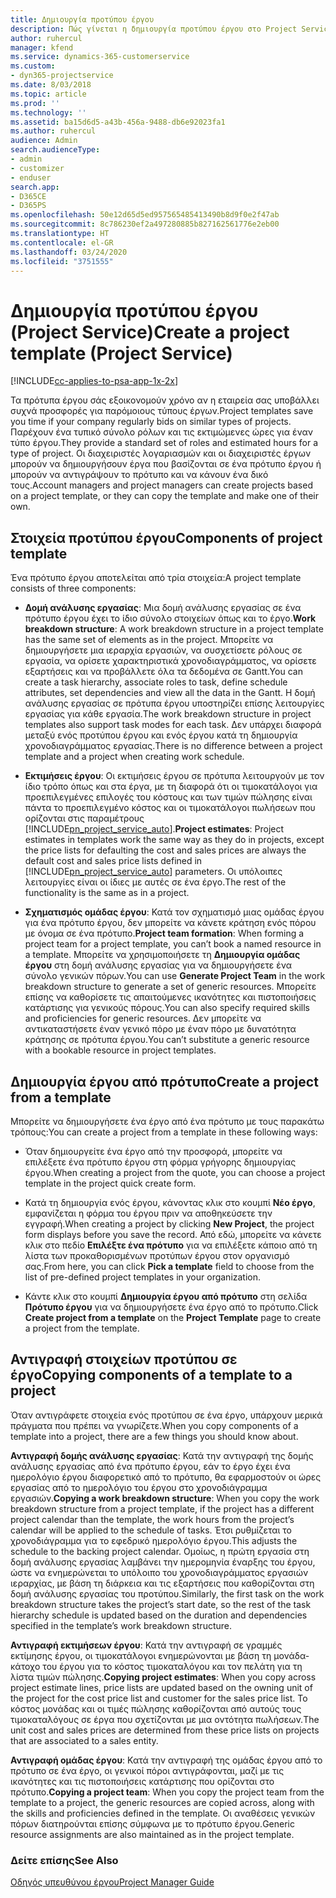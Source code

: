 ```yaml
---
title: Δημιουργία προτύπου έργου
description: Πώς γίνεται η δημιουργία προτύπου έργου στο Project Service
author: ruhercul
manager: kfend
ms.service: dynamics-365-customerservice
ms.custom:
- dyn365-projectservice
ms.date: 8/03/2018
ms.topic: article
ms.prod: ''
ms.technology: ''
ms.assetid: ba15d6d5-a43b-456a-9488-db6e92023fa1
ms.author: ruhercul
audience: Admin
search.audienceType:
- admin
- customizer
- enduser
search.app:
- D365CE
- D365PS
ms.openlocfilehash: 50e12d65d5ed957565485413490b8d9f0e2f47ab
ms.sourcegitcommit: 8c786230ef2a497280885b827162561776e2eb00
ms.translationtype: HT
ms.contentlocale: el-GR
ms.lasthandoff: 03/24/2020
ms.locfileid: "3751555"
---
```

# <a name="create-a-project-template-project-service"></a><span data-ttu-id="da3bf-103">Δημιουργία προτύπου έργου (Project Service)</span><span class="sxs-lookup"><span data-stu-id="da3bf-103">Create a project template (Project Service)</span></span>

[!INCLUDE[cc-applies-to-psa-app-1x-2x](../includes/cc-applies-to-psa-app-1x-2x.md)]

<span data-ttu-id="da3bf-104">Τα πρότυπα έργου σάς εξοικονομούν χρόνο αν η εταιρεία σας υποβάλλει συχνά προσφορές για παρόμοιους τύπους έργων.</span><span class="sxs-lookup"><span data-stu-id="da3bf-104">Project templates save you time if your company regularly bids on similar types of projects.</span></span> <span data-ttu-id="da3bf-105">Παρέχουν ένα τυπικό σύνολο ρόλων και τις εκτιμώμενες ώρες για έναν τύπο έργου.</span><span class="sxs-lookup"><span data-stu-id="da3bf-105">They provide a standard set of roles and estimated hours for a type of project.</span></span> <span data-ttu-id="da3bf-106">Οι διαχειριστές λογαριασμών και οι διαχειριστές έργων μπορούν να δημιουργήσουν έργα που βασίζονται σε ένα πρότυπο έργου ή μπορούν να αντιγράψουν το πρότυπο και να κάνουν ένα δικό τους.</span><span class="sxs-lookup"><span data-stu-id="da3bf-106">Account managers and project managers can create projects based on a project template, or they can copy the template and make one of their own.</span></span>  
  
## <a name="components-of-project-template"></a><span data-ttu-id="da3bf-107">Στοιχεία προτύπου έργου</span><span class="sxs-lookup"><span data-stu-id="da3bf-107">Components of project template</span></span>
 <span data-ttu-id="da3bf-108">Ένα πρότυπο έργου αποτελείται από τρία στοιχεία:</span><span class="sxs-lookup"><span data-stu-id="da3bf-108">A project template consists of three components:</span></span>  
  
- <span data-ttu-id="da3bf-109">**Δομή ανάλυσης εργασίας**: Μια δομή ανάλυσης εργασίας σε ένα πρότυπο έργου έχει το ίδιο σύνολο στοιχείων όπως και το έργο.</span><span class="sxs-lookup"><span data-stu-id="da3bf-109">**Work breakdown structure**: A work breakdown structure in a project template has the same set of elements as in the project.</span></span> <span data-ttu-id="da3bf-110">Μπορείτε να δημιουργήσετε μια ιεραρχία εργασιών, να συσχετίσετε ρόλους σε εργασία, να ορίσετε χαρακτηριστικά χρονοδιαγράμματος, να ορίσετε εξαρτήσεις και να προβάλλετε όλα τα δεδομένα σε Gantt.</span><span class="sxs-lookup"><span data-stu-id="da3bf-110">You can create a task hierarchy, associate roles to task, define schedule attributes, set dependencies and view all the data in the Gantt.</span></span> <span data-ttu-id="da3bf-111">Η δομή ανάλυσης εργασίας σε πρότυπα έργου υποστηρίζει επίσης λειτουργίες εργασίας για κάθε εργασία.</span><span class="sxs-lookup"><span data-stu-id="da3bf-111">The work breakdown structure in project templates also support task modes for each task.</span></span> <span data-ttu-id="da3bf-112">Δεν υπάρχει διαφορά μεταξύ ενός προτύπου έργου και ενός έργου κατά τη δημιουργία χρονοδιαγράμματος εργασίας.</span><span class="sxs-lookup"><span data-stu-id="da3bf-112">There is no difference between a project template and a project when creating work schedule.</span></span>  
  
- <span data-ttu-id="da3bf-113">**Εκτιμήσεις έργου**: Οι εκτιμήσεις έργου σε πρότυπα λειτουργούν με τον ίδιο τρόπο όπως και στα έργα, με τη διαφορά ότι οι τιμοκατάλογοι για προεπιλεγμένες επιλογές του κόστους και των τιμών πώλησης είναι πάντα το προεπιλεγμένο κόστος και οι τιμοκατάλογοι πωλήσεων που ορίζονται στις παραμέτρους [!INCLUDE[pn_project_service_auto](../includes/pn-project-service-auto.md)].</span><span class="sxs-lookup"><span data-stu-id="da3bf-113">**Project estimates**: Project estimates in templates work the same way as they do in projects, except the price lists for defaulting the cost and sales prices are always the default cost and sales price lists defined in [!INCLUDE[pn_project_service_auto](../includes/pn-project-service-auto.md)] parameters.</span></span> <span data-ttu-id="da3bf-114">Οι υπόλοιπες λειτουργίες είναι οι ίδιες με αυτές σε ένα έργο.</span><span class="sxs-lookup"><span data-stu-id="da3bf-114">The rest of the functionality is the same as in a project.</span></span>  
  
- <span data-ttu-id="da3bf-115">**Σχηματισμός ομάδας έργου**: Κατά τον σχηματισμό μιας ομάδας έργου για ένα πρότυπο έργου, δεν μπορείτε να κάνετε κράτηση ενός πόρου με όνομα σε ένα πρότυπο.</span><span class="sxs-lookup"><span data-stu-id="da3bf-115">**Project team formation**: When forming a project team for a project template, you can’t book a named resource in a template.</span></span> <span data-ttu-id="da3bf-116">Μπορείτε να χρησιμοποιήσετε τη **Δημιουργία ομάδας έργου** στη δομή ανάλυσης εργασίας για να δημιουργήσετε ένα σύνολο γενικών πόρων.</span><span class="sxs-lookup"><span data-stu-id="da3bf-116">You can use **Generate Project Team** in the work breakdown structure to generate a set of generic resources.</span></span> <span data-ttu-id="da3bf-117">Μπορείτε επίσης να καθορίσετε τις απαιτούμενες ικανότητες και πιστοποιήσεις κατάρτισης για γενικούς πόρους.</span><span class="sxs-lookup"><span data-stu-id="da3bf-117">You can also specify required skills and proficiencies for generic resources.</span></span> <span data-ttu-id="da3bf-118">Δεν μπορείτε να αντικαταστήσετε έναν γενικό πόρο με έναν πόρο με δυνατότητα κράτησης σε πρότυπα έργου.</span><span class="sxs-lookup"><span data-stu-id="da3bf-118">You can’t substitute a generic resource with a bookable resource in project templates.</span></span>  
  
## <a name="create-a-project-from-a-template"></a><span data-ttu-id="da3bf-119">Δημιουργία έργου από πρότυπο</span><span class="sxs-lookup"><span data-stu-id="da3bf-119">Create a project from a template</span></span>  
 <span data-ttu-id="da3bf-120">Μπορείτε να δημιουργήσετε ένα έργο από ένα πρότυπο με τους παρακάτω τρόπους:</span><span class="sxs-lookup"><span data-stu-id="da3bf-120">You can create a project from a template in these following ways:</span></span>  
  
-   <span data-ttu-id="da3bf-121">Όταν δημιουργείτε ένα έργο από την προσφορά, μπορείτε να επιλέξετε ένα πρότυπο έργου στη φόρμα γρήγορης δημιουργίας έργου.</span><span class="sxs-lookup"><span data-stu-id="da3bf-121">When creating a project from the quote, you can choose a project template in the project quick create form.</span></span>  
  
-   <span data-ttu-id="da3bf-122">Κατά τη δημιουργία ενός έργου, κάνοντας κλικ στο κουμπί **Νέο έργο**, εμφανίζεται η φόρμα του έργου πριν να αποθηκεύσετε την εγγραφή.</span><span class="sxs-lookup"><span data-stu-id="da3bf-122">When creating a project by clicking **New Project**, the project form displays before you save the record.</span></span> <span data-ttu-id="da3bf-123">Από εδώ, μπορείτε να κάνετε κλικ στο πεδίο **Επιλέξτε ένα πρότυπο** για να επιλέξετε κάποιο από τη λίστα των προκαθορισμένων προτύπων έργου στον οργανισμό σας.</span><span class="sxs-lookup"><span data-stu-id="da3bf-123">From here, you can click **Pick a template** field to choose from the list of pre-defined project templates in your organization.</span></span>  
  
-   <span data-ttu-id="da3bf-124">Κάντε κλικ στο κουμπί **Δημιουργία έργου από πρότυπο** στη σελίδα **Πρότυπο έργου** για να δημιουργήσετε ένα έργο από το πρότυπο.</span><span class="sxs-lookup"><span data-stu-id="da3bf-124">Click **Create project from a template** on the **Project Template** page to create a project from the template.</span></span>  
  
## <a name="copying-components-of-a-template-to-a-project"></a><span data-ttu-id="da3bf-125">Αντιγραφή στοιχείων προτύπου σε έργο</span><span class="sxs-lookup"><span data-stu-id="da3bf-125">Copying components of a template to a project</span></span>  
 <span data-ttu-id="da3bf-126">Όταν αντιγράφετε στοιχεία ενός προτύπου σε ένα έργο, υπάρχουν μερικά πράγματα που πρέπει να γνωρίζετε.</span><span class="sxs-lookup"><span data-stu-id="da3bf-126">When you copy components of a template into a project, there are a few things you should know about.</span></span>  
  
 <span data-ttu-id="da3bf-127">**Αντιγραφή δομής ανάλυσης εργασίας**: Κατά την αντιγραφή της δομής ανάλυσης εργασίας από ένα πρότυπο έργου, εάν το έργο έχει ένα ημερολόγιο έργου διαφορετικό από το πρότυπο, θα εφαρμοστούν οι ώρες εργασίας από το ημερολόγιο του έργου στο χρονοδιάγραμμα εργασιών.</span><span class="sxs-lookup"><span data-stu-id="da3bf-127">**Copying a work breakdown structure**: When you copy the work breakdown structure from a project template, if the project has a different project calendar than the template, the work hours from the project’s calendar will be applied to the schedule of tasks.</span></span> <span data-ttu-id="da3bf-128">Έτσι ρυθμίζεται το χρονοδιάγραμμα για το εφεδρικό ημερολόγιο έργου.</span><span class="sxs-lookup"><span data-stu-id="da3bf-128">This adjusts the schedule to the backing project calendar.</span></span> <span data-ttu-id="da3bf-129">Ομοίως, η πρώτη εργασία στη δομή ανάλυσης εργασίας λαμβάνει την ημερομηνία έναρξης του έργου, ώστε να ενημερώνεται το υπόλοιπο του χρονοδιαγράμματος εργασιών ιεραρχίας, με βάση τη διάρκεια και τις εξαρτήσεις που καθορίζονται στη δομή ανάλυσης εργασίας του προτύπου.</span><span class="sxs-lookup"><span data-stu-id="da3bf-129">Similarly, the first task on the work breakdown structure takes the project’s start date, so the rest of the task hierarchy schedule is updated based on the duration and dependencies specified in the template’s work breakdown structure.</span></span>  
  
 <span data-ttu-id="da3bf-130">**Αντιγραφή εκτιμήσεων έργου**: Κατά την αντιγραφή σε γραμμές εκτίμησης έργου, οι τιμοκατάλογοι ενημερώνονται με βάση τη μονάδα-κάτοχο του έργου για το κόστος τιμοκαταλόγου και τον πελάτη για τη λίστα τιμών πώλησης.</span><span class="sxs-lookup"><span data-stu-id="da3bf-130">**Copying project estimates**: When you copy across project estimate lines, price lists are updated based on the owning unit of the project for the cost price list and customer for the sales price list.</span></span> <span data-ttu-id="da3bf-131">Το κόστος μονάδας και οι τιμές πώλησης καθορίζονται από αυτούς τους τιμοκαταλόγους σε έργα που σχετίζονται με μια οντότητα πωλήσεων.</span><span class="sxs-lookup"><span data-stu-id="da3bf-131">The unit cost and sales prices are determined from these price lists on projects that are associated to a sales entity.</span></span>  
  
 <span data-ttu-id="da3bf-132">**Αντιγραφή ομάδας έργου**: Κατά την αντιγραφή της ομάδας έργου από το πρότυπο σε ένα έργο, οι γενικοί πόροι αντιγράφονται, μαζί με τις ικανότητες και τις πιστοποιήσεις κατάρτισης που ορίζονται στο πρότυπο.</span><span class="sxs-lookup"><span data-stu-id="da3bf-132">**Copying a project team**: When you copy the project team from the template to a project, the generic resources are copied across, along with the skills and proficiencies defined in the template.</span></span> <span data-ttu-id="da3bf-133">Οι αναθέσεις γενικών πόρων διατηρούνται επίσης σύμφωνα με το πρότυπο έργου.</span><span class="sxs-lookup"><span data-stu-id="da3bf-133">Generic resource assignments are also maintained as in the project template.</span></span>  
  
### <a name="see-also"></a><span data-ttu-id="da3bf-134">Δείτε επίσης</span><span class="sxs-lookup"><span data-stu-id="da3bf-134">See Also</span></span>  
 [<span data-ttu-id="da3bf-135">Οδηγός υπευθύνου έργου</span><span class="sxs-lookup"><span data-stu-id="da3bf-135">Project Manager Guide</span></span>](../project-service/project-manager-guide.md)

